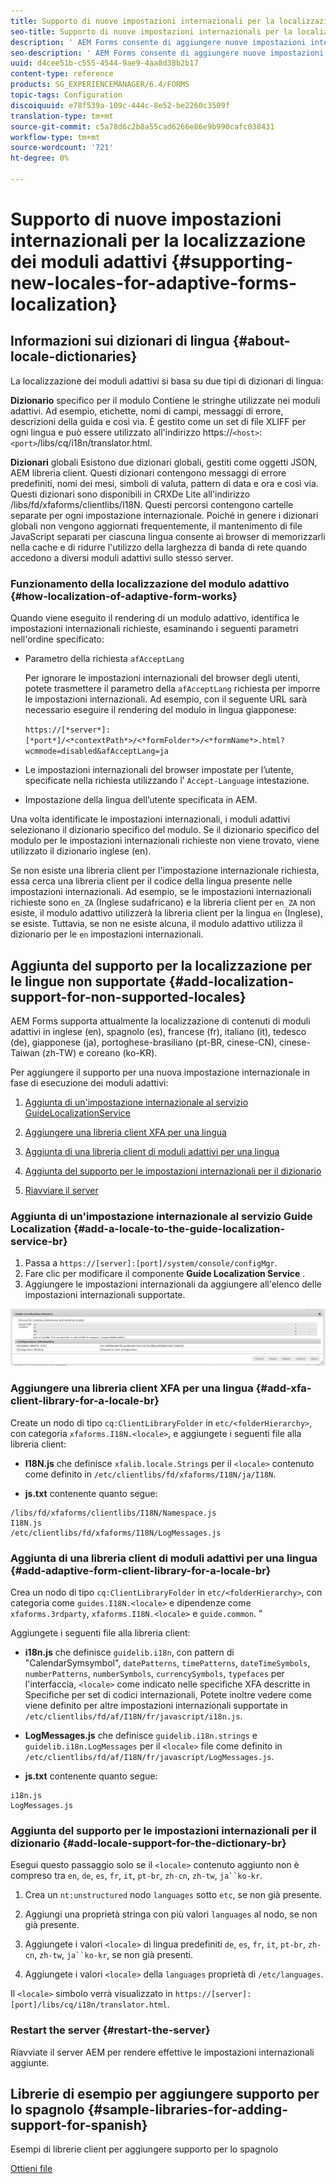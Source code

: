 ```yaml
---
title: Supporto di nuove impostazioni internazionali per la localizzazione dei moduli adattivi
seo-title: Supporto di nuove impostazioni internazionali per la localizzazione dei moduli adattivi
description: ' AEM Forms consente di aggiungere nuove impostazioni internazionali per la localizzazione dei moduli adattivi. Le impostazioni internazionali supportate per impostazione predefinita sono Inglese, Francese, Tedesco e Giapponese.'
seo-description: ' AEM Forms consente di aggiungere nuove impostazioni internazionali per la localizzazione dei moduli adattivi. Le impostazioni internazionali supportate per impostazione predefinita sono Inglese, Francese, Tedesco e Giapponese.'
uuid: d4cee51b-c555-4544-9ae9-4aa8d38b2b17
content-type: reference
products: SG_EXPERIENCEMANAGER/6.4/FORMS
topic-tags: Configuration
discoiquuid: e78f539a-109c-444c-8e52-be2260c3509f
translation-type: tm+mt
source-git-commit: c5a78d6c2b8a55cad6266e86e9b990cafc038431
workflow-type: tm+mt
source-wordcount: '721'
ht-degree: 0%

---
```



# Supporto di nuove impostazioni internazionali per la localizzazione dei moduli adattivi {#supporting-new-locales-for-adaptive-forms-localization}

## Informazioni sui dizionari di lingua {#about-locale-dictionaries}

La localizzazione dei moduli adattivi si basa su due tipi di dizionari di lingua:

**Dizionario** specifico per il modulo Contiene le stringhe utilizzate nei moduli adattivi. Ad esempio, etichette, nomi di campi, messaggi di errore, descrizioni della guida e così via. È gestito come un set di file XLIFF per ogni lingua e può essere utilizzato all&#39;indirizzo https://`<host>`:`<port>`/libs/cq/i18n/translator.html.

**Dizionari** globali Esistono due dizionari globali, gestiti come oggetti JSON, AEM libreria client. Questi dizionari contengono messaggi di errore predefiniti, nomi dei mesi, simboli di valuta, pattern di data e ora e così via. Questi dizionari sono disponibili in CRXDe Lite all&#39;indirizzo /libs/fd/xfaforms/clientlibs/I18N. Questi percorsi contengono cartelle separate per ogni impostazione internazionale. Poiché in genere i dizionari globali non vengono aggiornati frequentemente, il mantenimento di file JavaScript separati per ciascuna lingua consente ai browser di memorizzarli nella cache e di ridurre l&#39;utilizzo della larghezza di banda di rete quando accedono a diversi moduli adattivi sullo stesso server.

### Funzionamento della localizzazione del modulo adattivo {#how-localization-of-adaptive-form-works}

Quando viene eseguito il rendering di un modulo adattivo, identifica le impostazioni internazionali richieste, esaminando i seguenti parametri nell&#39;ordine specificato:

* Parametro della richiesta `afAcceptLang`

   Per ignorare le impostazioni internazionali del browser degli utenti, potete trasmettere il parametro della `afAcceptLang` richiesta per imporre le impostazioni internazionali. Ad esempio, con il seguente URL sarà necessario eseguire il rendering del modulo in lingua giapponese:

   `https://[*server*]:[*port*]/<*contextPath*>/<*formFolder*>/<*formName*>.html?wcmmode=disabled&afAcceptLang=ja`

* Le impostazioni internazionali del browser impostate per l’utente, specificate nella richiesta utilizzando l’ `Accept-Language` intestazione.

* Impostazione della lingua dell’utente specificata in AEM.

Una volta identificate le impostazioni internazionali, i moduli adattivi selezionano il dizionario specifico del modulo. Se il dizionario specifico del modulo per le impostazioni internazionali richieste non viene trovato, viene utilizzato il dizionario inglese (en).

Se non esiste una libreria client per l&#39;impostazione internazionale richiesta, essa cerca una libreria client per il codice della lingua presente nelle impostazioni internazionali. Ad esempio, se le impostazioni internazionali richieste sono `en_ZA` (Inglese sudafricano) e la libreria client per `en_ZA` non esiste, il modulo adattivo utilizzerà la libreria client per la lingua `en` (Inglese), se esiste. Tuttavia, se non ne esiste alcuna, il modulo adattivo utilizza il dizionario per le `en` impostazioni internazionali.

## Aggiunta del supporto per la localizzazione per le lingue non supportate {#add-localization-support-for-non-supported-locales}

 AEM Forms supporta attualmente la localizzazione di contenuti di moduli adattivi in inglese (en), spagnolo (es), francese (fr), italiano (it), tedesco (de), giapponese (ja), portoghese-brasiliano (pt-BR, cinese-CN), cinese-Taiwan (zh-TW) e coreano (ko-KR).

Per aggiungere il supporto per una nuova impostazione internazionale in fase di esecuzione dei moduli adattivi:

1. [Aggiunta di un&#39;impostazione internazionale al servizio GuideLocalizationService](/help/forms/using/supporting-new-language-localization.md#p-add-a-locale-to-the-guide-localization-service-br-p)

1. [Aggiungere una libreria client XFA per una lingua](/help/forms/using/supporting-new-language-localization.md#p-add-xfa-client-library-for-a-locale-br-p)

1. [Aggiunta di una libreria client di moduli adattivi per una lingua](/help/forms/using/supporting-new-language-localization.md#p-add-adaptive-form-client-library-for-a-locale-br-p)
1. [Aggiunta del supporto per le impostazioni internazionali per il dizionario](/help/forms/using/supporting-new-language-localization.md#p-add-locale-support-for-the-dictionary-br-p)
1. [Riavviare il server](/help/forms/using/supporting-new-language-localization.md#p-restart-the-server-p)

### Aggiunta di un&#39;impostazione internazionale al servizio Guide Localization {#add-a-locale-to-the-guide-localization-service-br}

1. Passa a `https://[server]:[port]/system/console/configMgr`.
1. Fare clic per modificare il componente **Guide Localization Service** .
1. Aggiungere le impostazioni internazionali da aggiungere all&#39;elenco delle impostazioni internazionali supportate.

![GuideLocalizationService](assets/configservice.png)

### Aggiungere una libreria client XFA per una lingua {#add-xfa-client-library-for-a-locale-br}

Create un nodo di tipo `cq:ClientLibraryFolder` in `etc/<folderHierarchy>`, con categoria `xfaforms.I18N.<locale>`, e aggiungete i seguenti file alla libreria client:

* **I18N.js** che definisce `xfalib.locale.Strings` per il `<locale>` contenuto come definito in `/etc/clientlibs/fd/xfaforms/I18N/ja/I18N`.

* **js.txt** contenente quanto segue:

```
/libs/fd/xfaforms/clientlibs/I18N/Namespace.js
I18N.js
/etc/clientlibs/fd/xfaforms/I18N/LogMessages.js
```

### Aggiunta di una libreria client di moduli adattivi per una lingua {#add-adaptive-form-client-library-for-a-locale-br}

Crea un nodo di tipo `cq:ClientLibraryFolder` in `etc/<folderHierarchy>`, con categoria come `guides.I18N.<locale>` e dipendenze come `xfaforms.3rdparty`, `xfaforms.I18N.<locale>` e `guide.common`. &quot;

Aggiungete i seguenti file alla libreria client:

* **i18n.js** che definisce `guidelib.i18n`, con pattern di &quot;CalendarSymsymbol&quot;, `datePatterns`, `timePatterns`, `dateTimeSymbols`, `numberPatterns`, `numberSymbols`, `currencySymbols`, `typefaces` per l&#39;interfaccia, `<locale>` [](https://helpx.adobe.com/content/dam/Adobe/specs/xfa_spec_3_3.pdf)come indicato nelle specifiche XFA descritte in Specifiche per set di codici internazionali, Potete inoltre vedere come viene definito per altre impostazioni internazionali supportate in `/etc/clientlibs/fd/af/I18N/fr/javascript/i18n.js`.

* **LogMessages.js** che definisce `guidelib.i18n.strings` e `guidelib.i18n.LogMessages` per il `<locale>` file come definito in `/etc/clientlibs/fd/af/I18N/fr/javascript/LogMessages.js`.

* **js.txt** contenente quanto segue:

```
i18n.js
LogMessages.js
```

### Aggiunta del supporto per le impostazioni internazionali per il dizionario {#add-locale-support-for-the-dictionary-br}

Esegui questo passaggio solo se il `<locale>` contenuto aggiunto non è compreso tra `en`, `de`, `es`, `fr`, `it`, `pt-br`, `zh-cn`, `zh-tw`, `ja``ko-kr`.

1. Crea un `nt:unstructured` nodo `languages` sotto `etc`, se non già presente.

1. Aggiungi una proprietà stringa con più valori `languages` al nodo, se non già presente.
1. Aggiungete i valori `<locale>` di lingua predefiniti `de`, `es`, `fr`, `it`, `pt-br`, `zh-cn`, `zh-tw`, `ja``ko-kr`, se non già presenti.

1. Aggiungete i valori `<locale>` della `languages` proprietà di `/etc/languages`.

Il `<locale>` simbolo verrà visualizzato in `https://[server]:[port]/libs/cq/i18n/translator.html`.

### Restart the server {#restart-the-server}

Riavviate il server AEM per rendere effettive le impostazioni internazionali aggiunte.

## Librerie di esempio per aggiungere supporto per lo spagnolo {#sample-libraries-for-adding-support-for-spanish}

Esempi di librerie client per aggiungere supporto per lo spagnolo

[Ottieni file](assets/sample.zip)
